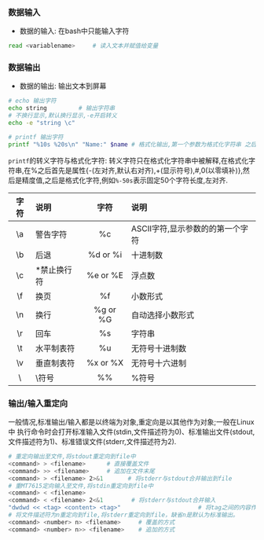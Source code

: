 
### 数据输入

* 数据的输入: 在bash中只能输入字符

```bash
read <variablename>     # 读入文本并赋值给变量
```

### 数据输出

* 数据的输出: 输出文本到屏幕

```bash
# echo 输出字符
echo string         # 输出字符串
# 不换行显示,默认换行显示,-e开启转义
echo -e "string \c"

# printf 输出字符
printf "%10s %20s\n" "Name:" $name # 格式化输出,第一个参数为格式化字符串 之后依次为格式化参数
```

`printf`的转义字符与格式化字符: 转义字符只在格式化字符串中被解释,在格式化字符串,在%之后首先是属性{-(左对齐,默认右对齐),+(显示符号),#,0(以零填补)},然后是精度值,之后是格式化字符,例如`%-50s`表示固定50个字符长度,左对齐.

| 字符 | 说明 | 字符 | 说明 |
|:----:|:--- |:----:|:--- |
| \a | 警告字符 | %c | ASCII字符,显示参数的的第一个字符 |
| \b | 后退 | %d or %i | 十进制数 |
| \c | *禁止换行符 | %e or %E | 浮点数 |
| \f | 换页 | %f | 小数形式 |
| \n | 换行 | %g or %G | 自动选择小数形式 |
| \r | 回车 | %s | 字符串 |
| \t | 水平制表符 | %u | 无符号十进制数 |
| \v | 垂直制表符 | %x or %X | 无符号十六进制 |
| \\ | \符号 | %% | %符号 |



### 输出/输入重定向

一般情况,标准输出/输入都是以终端为对象,重定向是以其他作为对象;一般在Linux中 执行命令时会打开标准输入文件(stdin,文件描述符为0)、标准输出文件(stdout,文件描述符为1)、标准错误文件(stderr,文件描述符为2).

```bash
# 重定向输出至文件,将stdout重定向到file中
<command> > <filename>      # 直接覆盖文件
<command> >> <filename>     # 追加在文件末尾
<command> > <filename> 2>&1       # 将stderr与stdout合并输出到file
# 重MT7615定向输入至文件,将stdin重定向到file中
<command> < <filename>
<command> < <filename> 2<&1        # 将stderr与stdout合并输入
"dwdwd << <tag> <content> <tag>"                      # 将tag之间的内容作为输入
# 将文件描述符为n重定向到file,将stderr重定向到file，缺省n是默认为标准输出。
<command> <number> n> <filename>     # 覆盖的方式
<command> <number> n>> <filename>    # 追加的方式

```